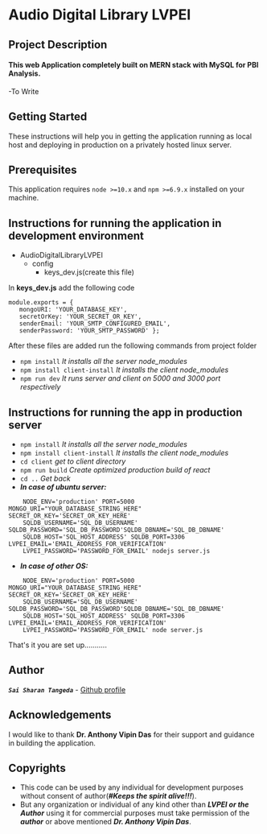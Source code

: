 # Audio Digital Library LVPEI
## Project Description
#### This web Application completely built on MERN stack with MySQL for PBI Analysis.
-To Write
## Getting Started
These instructions will help you in getting the application running as local host and deploying in production on a 
privately hosted linux server.

## Prerequisites
This application requires `node >=10.x` and `npm >=6.9.x` installed on your machine.

## Instructions for running the application in development environment
- AudioDigitalLibraryLVPEI
  - config
    - keys_dev.js(create this file)
    
In **keys_dev.js** add the following code
    
```$xslt
module.exports = {
   mongoURI: 'YOUR_DATABASE_KEY',
   secretOrKey: 'YOUR_SECRET_OR_KEY',
   senderEmail: 'YOUR_SMTP_CONFIGURED_EMAIL',
   senderPassword: 'YOUR_SMTP_PASSWORD' };
```

After these files are added run the following commands from project folder
- `npm install` _It installs all the server node_modules_
- `npm install client-install` _It installs the client node_modules_
- `npm run dev` _It runs server and client on 5000 and 3000 port respectively_

## Instructions for running the app in production server

- `npm install` _It installs all the server node_modules_
- `npm install client-install` _It installs the client node_modules_
- `cd client` _get to client directory_
- `npm run build` _Create optimized production build of react_
- `cd ..` _Get back_
- **_In case of ubuntu server:_**
```
    NODE_ENV='production' PORT=5000 MONGO_URI="YOUR_DATABASE_STRING_HERE" SECRET_OR_KEY='SECRET_OR_KEY_HERE' 
    SQLDB_USERNAME='SQL_DB_USERNAME' SQLDB_PASSWORD='SQL_DB_PASSWORD'SQLDB_DBNAME='SQL_DB_DBNAME' 
    SQLDB_HOST='SQL_HOST_ADDRESS' SQLDB_PORT=3306 LVPEI_EMAIL='EMAIL_ADDRESS_FOR_VERIFICATION' 
    LVPEI_PASSWORD='PASSWORD_FOR_EMAIL' nodejs server.js
``` 
- **_In case of other OS:_**
```
    NODE_ENV='production' PORT=5000 MONGO_URI="YOUR_DATABASE_STRING_HERE" SECRET_OR_KEY='SECRET_OR_KEY_HERE' 
    SQLDB_USERNAME='SQL_DB_USERNAME' SQLDB_PASSWORD='SQL_DB_PASSWORD'SQLDB_DBNAME='SQL_DB_DBNAME' 
    SQLDB_HOST='SQL_HOST_ADDRESS' SQLDB_PORT=3306 LVPEI_EMAIL='EMAIL_ADDRESS_FOR_VERIFICATION' 
    LVPEI_PASSWORD='PASSWORD_FOR_EMAIL' node server.js
```

That's it you are set up...........
## Author
**_`Sai Sharan Tangeda`_** - [Github profile](https://github.com/SHARANTANGEDA?tab=repositories)

## Acknowledgements
I would like to thank **Dr. Anthony Vipin Das** for their support and guidance in building 
the application.
## Copyrights
- This code can be used by any individual for development purposes without consent of author(_**#Keeps the spirit 
alive!!!**_). 
- But any organization or individual of any kind other than _**LVPEI or the Author**_ using it for commercial purposes 
must take permission of the _**author**_ or above mentioned _**Dr. Anthony Vipin Das**_.

